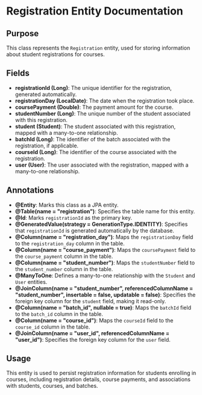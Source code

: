 # Registration Entity Documentation

## Purpose

This class represents the `Registration` entity, used for storing information about student registrations for courses.

## Fields

- **registrationId (Long)**: The unique identifier for the registration, generated automatically.
- **registrationDay (LocalDate)**: The date when the registration took place.
- **coursePayment (Double)**: The payment amount for the course.
- **studentNumber (Long)**: The unique number of the student associated with this registration.
- **student (Student)**: The student associated with this registration, mapped with a many-to-one relationship.
- **batchId (Long)**: The identifier of the batch associated with the registration, if applicable.
- **courseId (Long)**: The identifier of the course associated with the registration.
- **user (User)**: The user associated with the registration, mapped with a many-to-one relationship.

## Annotations

- **@Entity**: Marks this class as a JPA entity.
- **@Table(name = "registration")**: Specifies the table name for this entity.
- **@Id**: Marks `registrationId` as the primary key.
- **@GeneratedValue(strategy = GenerationType.IDENTITY)**: Specifies that `registrationId` is generated automatically by the database.
- **@Column(name = "registration_day")**: Maps the `registrationDay` field to the `registration_day` column in the table.
- **@Column(name = "course_payment")**: Maps the `coursePayment` field to the `course_payment` column in the table.
- **@Column(name = "student_number")**: Maps the `studentNumber` field to the `student_number` column in the table.
- **@ManyToOne**: Defines a many-to-one relationship with the `Student` and `User` entities.
- **@JoinColumn(name = "student_number", referencedColumnName = "student_number", insertable = false, updatable = false)**: Specifies the foreign key column for the `student` field, making it read-only.
- **@Column(name = "batch_id", nullable = true)**: Maps the `batchId` field to the `batch_id` column in the table.
- **@Column(name = "course_id")**: Maps the `courseId` field to the `course_id` column in the table.
- **@JoinColumn(name = "user_id", referencedColumnName = "user_id")**: Specifies the foreign key column for the `user` field.

## Usage

This entity is used to persist registration information for students enrolling in courses, including registration details, course payments, and associations with students, courses, and batches.

